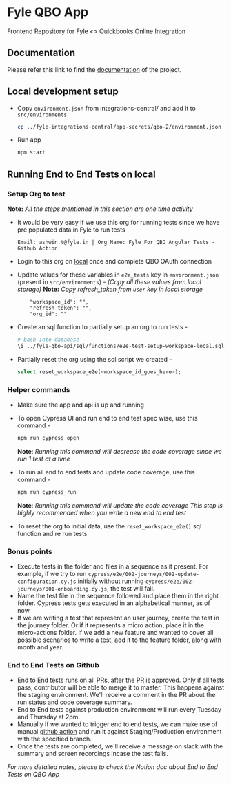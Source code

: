 # Fyle QBO App
Frontend Repository for Fyle &lt;> Quickbooks Online Integration

## Documentation
Please refer this link to find the [documentation](https://fylein.github.io/fyle-qbo-app-2) of the project.

## Local development setup

* Copy `environment.json` from integrations-central/ and add it to `src/environments`

    ```bash
    cp ../fyle-integrations-central/app-secrets/qbo-2/environment.json src/environments/environment.json
    ```

* Run app

    ```bash
    npm start
    ```

## Running End to End Tests on local
### Setup Org to test
<b>Note:</b> *All the steps mentioned in this section are one time activity*
* It would be very easy if we use this org for running tests since we have pre populated data in Fyle to run tests
    ```
    Email: ashwin.t@fyle.in | Org Name: Fyle For QBO Angular Tests - Github Action
    ```
* Login to this org on [local](http:localhost:4200) once and complete QBO OAuth connection
* Update values for these variables in `e2e_tests` key in `environment.json` (present in `src/environments`) -
*(Copy all these values from local storage)*
<b>Note:</b> *Copy refresh_token from `user` key in local storage*
    ```
        "workspace_id": "",
        "refresh_token": "",
        "org_id": ""
    ```

* Create an sql function to partially setup an org to run tests -
    ```bash
    # bash into database
    \i ../fyle-qbo-api/sql/functions/e2e-test-setup-workspace-local.sql;
    ```

* Partially reset the org using the sql script we created -
    ```sql
    select reset_workspace_e2e(<workspace_id_goes_here>);
    ```
### Helper commands
* Make sure the app and api is up and running
* To open Cypress UI and run end to end test spec wise, use this command -
    ```bash
    npm run cypress_open
    ```
    <b>Note</b>: *Running this command will decrease the code coverage since we run 1 test at a time*

* To run all end to end tests and update code coverage, use this command -
    ```bash
    npm run cypress_run
    ```
    <b>Note</b>: *Running this command will update the code coverage*
*This step is highly recommended when you write a new end to end test*
* To reset the org to initial data, use the `reset_workspace_e2e()` sql function and re run tests

### Bonus points
* Execute tests in the folder and files in a sequence as it present.
    For example, if we try to run `cypress/e2e/002-journeys/002-update-configuration.cy.js` initially without running `cypress/e2e/002-journeys/001-onboarding.cy.js`, the test will fail.
* Name the test file in the sequence followed and place them in the right folder. Cypress tests gets executed in an alphabetical manner, as of now.
* If we are writing a test that represent an user journey, create the test in the journey folder. Or if it represents a micro action, place it in the micro-actions folder. If we add a new feature and wanted to cover all possible scenarios to write a test, add it to the feature folder, along with month and year.

### End to End Tests on Github
* End to End tests runs on all PRs, after the PR is approved. Only if all tests pass, contributor will be able to merge it to master. This happens against the staging environment. We'll receive a comment in the PR about the run status and code coverage summary.
* End to End tests against production environment will run every Tuesday and Thursday at 2pm.
* Manually if we wanted to trigger end to end tests, we can make use of manual [github action](https://github.com/fylein/fyle-qbo-app-2/actions/workflows/manual-e2e.yml) and run it against Staging/Production environment with the specified branch.
* Once the tests are completed, we'll receive a message on slack with the summary and screen recordings incase the test fails.

*For more detailed notes, please to check the Notion doc about End to End Tests on QBO App*
